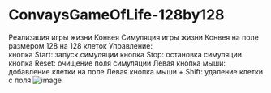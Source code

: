 # ConvaysGameOfLife-128by128
Реализация игры жизни Конвея
Симуляция игры жизни Конвея на поле размером 128 на 128 клеток 
Управление:  
кнопка Start: запуск симуляции
кнопка Stop: остановка симуляции
кнопка Reset: очищение поля симуляции
Левая кнопка мыши: добавление клетки на поле
Левая кнопка мыши + Shift: удаление клетки с поля
![image](https://user-images.githubusercontent.com/45141610/216829290-e25cd89a-dce6-4356-a50d-dca62b8549e7.png)

